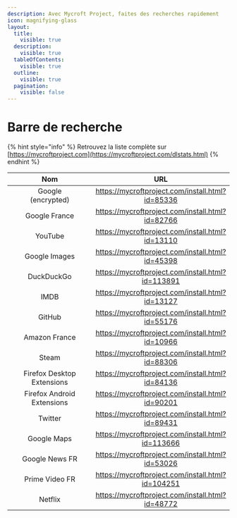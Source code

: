 ```yaml
---
description: Avec Mycroft Project, faites des recherches rapidement
icon: magnifying-glass
layout:
  title:
    visible: true
  description:
    visible: true
  tableOfContents:
    visible: true
  outline:
    visible: true
  pagination:
    visible: false
---
```


# Barre de recherche

{% hint style="info" %}
Retrouvez la liste complète sur [https://mycroftproject.com](https://mycroftproject.com/dlstats.html)
{% endhint %}

<table><thead><tr><th width="258" align="center">Nom</th><th align="center">URL</th></tr></thead><tbody><tr><td align="center">Google<br>(encrypted)</td><td align="center"><a href="https://mycroftproject.com/install.html?id=85336">https://mycroftproject.com/install.html?id=85336</a></td></tr><tr><td align="center">Google France</td><td align="center"><a href="https://mycroftproject.com/install.html?id=82766">https://mycroftproject.com/install.html?id=82766</a></td></tr><tr><td align="center">YouTube</td><td align="center"><a href="https://mycroftproject.com/install.html?id=13110">https://mycroftproject.com/install.html?id=13110</a></td></tr><tr><td align="center">Google Images</td><td align="center"><a href="https://mycroftproject.com/install.html?id=45398">https://mycroftproject.com/install.html?id=45398</a></td></tr><tr><td align="center">DuckDuckGo</td><td align="center"><a href="https://mycroftproject.com/install.html?id=113891">https://mycroftproject.com/install.html?id=113891</a></td></tr><tr><td align="center">IMDB</td><td align="center"><a href="https://mycroftproject.com/install.html?id=13127">https://mycroftproject.com/install.html?id=13127</a></td></tr><tr><td align="center">GitHub</td><td align="center"><a href="https://mycroftproject.com/install.html?id=55176">https://mycroftproject.com/install.html?id=55176</a></td></tr><tr><td align="center">Amazon France</td><td align="center"><a href="https://mycroftproject.com/install.html?id=10966">https://mycroftproject.com/install.html?id=10966</a></td></tr><tr><td align="center">Steam</td><td align="center"><a href="https://mycroftproject.com/install.html?id=88306">https://mycroftproject.com/install.html?id=88306</a></td></tr><tr><td align="center">Firefox Desktop Extensions</td><td align="center"><a href="https://mycroftproject.com/install.html?id=84136">https://mycroftproject.com/install.html?id=84136</a></td></tr><tr><td align="center">Firefox Android Extensions</td><td align="center"><a href="https://mycroftproject.com/install.html?id=90201">https://mycroftproject.com/install.html?id=90201</a></td></tr><tr><td align="center">Twitter</td><td align="center"><a href="https://mycroftproject.com/install.html?id=89431">https://mycroftproject.com/install.html?id=89431</a></td></tr><tr><td align="center">Google Maps</td><td align="center"><a href="https://mycroftproject.com/install.html?id=113666">https://mycroftproject.com/install.html?id=113666</a></td></tr><tr><td align="center">Google News FR</td><td align="center"><a href="https://mycroftproject.com/install.html?id=53026">https://mycroftproject.com/install.html?id=53026</a></td></tr><tr><td align="center">Prime Video FR</td><td align="center"><a href="https://mycroftproject.com/install.html?id=104251">https://mycroftproject.com/install.html?id=104251</a></td></tr><tr><td align="center">Netflix</td><td align="center"><a href="https://mycroftproject.com/install.html?id=48772">https://mycroftproject.com/install.html?id=48772</a></td></tr></tbody></table>

